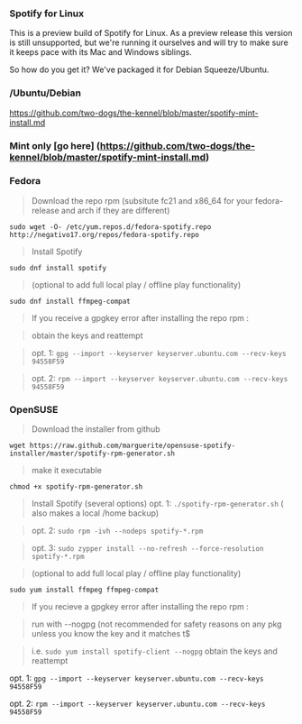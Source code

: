 ### Spotify for Linux 
This is a preview build of Spotify for Linux. As a preview release this version is still unsupported, but we're running it ourselves and will try to make sure it keeps pace with its Mac and Windows siblings.

So how do you get it? We've packaged it for Debian Squeeze/Ubuntu.

### /Ubuntu/Debian 

https://github.com/two-dogs/the-kennel/blob/master/spotify-mint-install.md


### Mint only [go here] (https://github.com/two-dogs/the-kennel/blob/master/spotify-mint-install.md)

### Fedora
> Download the repo rpm  (subsitute  fc21 and x86_64 for your fedora-release and arch if they are different)

`sudo wget -O- /etc/yum.repos.d/fedora-spotify.repo http://negativo17.org/repos/fedora-spotify.repo`

>Install Spotify

`sudo dnf install spotify `

> (optional to add full local play / offline play functionality)

`sudo dnf install ffmpeg-compat `

> If you receive a gpgkey error after installing the repo rpm :

> obtain the keys and reattempt

> opt. 1: `gpg --import --keyserver keyserver.ubuntu.com --recv-keys 94558F59`

> opt. 2: `rpm --import --keyserver keyserver.ubuntu.com --recv-keys 94558F59`


### OpenSUSE

> Download the installer from github

`wget https://raw.github.com/marguerite/opensuse-spotify-installer/master/spotify-rpm-generator.sh`

> make it executable

`chmod +x spotify-rpm-generator.sh `

> Install Spotify (several options)
> opt. 1: `./spotify-rpm-generator.sh` ( also makes a local /home backup)

> opt. 2: `sudo rpm -ivh --nodeps spotify-*.rpm`

> opt. 3: `sudo zypper install --no-refresh --force-resolution spotify-*.rpm`
 
> (optional to add full local play / offline play functionality)

`sudo yum install ffmpeg ffmpeg-compat`

> If you recieve a gpgkey error after installing the repo rpm :

> run with --nogpg (not recommended for safety reasons  on any pkg unless you know the key and it matches t$

> i.e.  `sudo yum install spotify-client --nogpg`
> obtain the keys and reattempt

opt. 1: `gpg --import --keyserver keyserver.ubuntu.com --recv-keys 94558F59`

opt. 2: `rpm --import --keyserver keyserver.ubuntu.com --recv-keys 94558F59`
